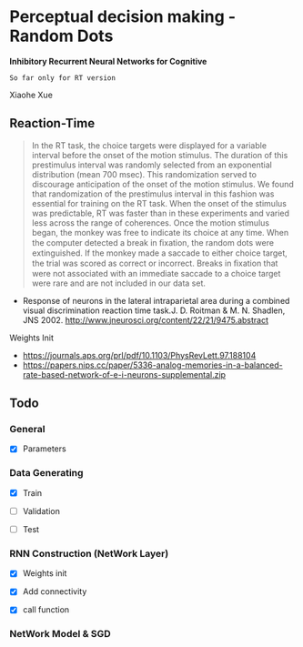 # Perceptual decision making - Random Dots
**Inhibitory Recurrent Neural Networks for Cognitive**


`So far only for RT version`

Xiaohe Xue

## Reaction-Time

> In the RT task, the choice targets were displayed for a variable interval before 
the onset of the motion stimulus. The duration of this prestimulus interval was randomly selected 
from an exponential distribution (mean 700 msec). This randomization served to discourage 
anticipation of the onset of the motion stimulus. We found that randomization of the prestimulus 
interval in this fashion was essential for training on the RT task. When the onset of the stimulus
 was predictable, RT was faster than in these experiments and varied less across the range of 
 coherences. Once the motion stimulus began, the monkey was free to indicate its choice at any time. 
 When the computer detected a break in ﬁxation, the random dots were extinguished. If the monkey
 made a saccade to either choice target, the trial was scored as correct or incorrect. 
 Breaks in ﬁxation that were not associated with an immediate saccade to a choice target 
 were rare and are not included in our data set.

-   Response of neurons in the lateral intraparietal area during a combined visual
  discrimination reaction time task.J. D. Roitman & M. N. Shadlen, JNS 2002. http://www.jneurosci.org/content/22/21/9475.abstract

Weights Init

- https://journals.aps.org/prl/pdf/10.1103/PhysRevLett.97.188104
- https://papers.nips.cc/paper/5336-analog-memories-in-a-balanced-rate-based-network-of-e-i-neurons-supplemental.zip

## Todo

### General

-[x] Parameters

### Data Generating
-[x] Train

-[ ] Validation

-[ ] Test

### RNN Construction (NetWork Layer) 
-[X] Weights init

-[X] Add connectivity

-[X] call function

### NetWork Model & SGD
 